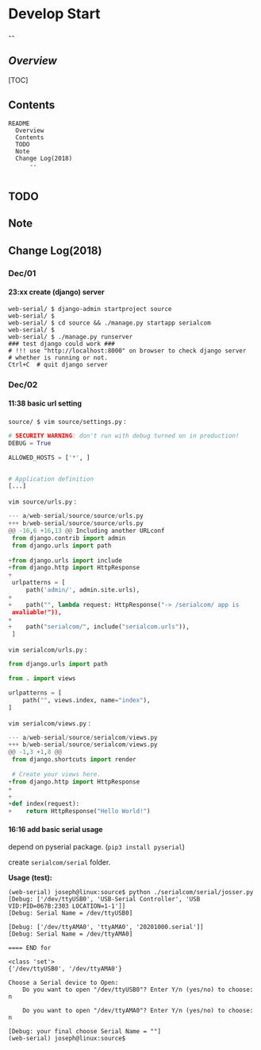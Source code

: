 # Develop Start

  --

## *Overview*

[TOC]

## Contents

  ```
README
    Overview
    Contents
    TODO
    Note
    Change Log(2018)
        --
        
  ```



## TODO



## Note



## Change Log(2018)

### Dec/01


#### 23:xx create (django) server

```shell
web-serial/ $ django-admin startproject source
web-serial/ $ 
web-serial/ $ cd source && ./manage.py startapp serialcom
web-serial/ $ 
web-serial/ $ ./manage.py runserver
### test django could work ###
# !!! use "http://localhost:8000" on browser to check django server
# whether is running or not.
Ctrl+C  # quit django server
```



### Dec/02

#### 11:38 basic url setting

`source/ $ vim source/settings.py` :

```python
# SECURITY WARNING: don't run with debug turned on in production!
DEBUG = True

ALLOWED_HOSTS = ['*', ]


# Application definition
[...]
```

`vim source/urls.py` :

```python
--- a/web-serial/source/source/urls.py
+++ b/web-serial/source/source/urls.py
@@ -16,6 +16,13 @@ Including another URLconf
 from django.contrib import admin
 from django.urls import path
 
+from django.urls import include
+from django.http import HttpResponse
+
 urlpatterns = [
     path('admin/', admin.site.urls),
+
+    path("", lambda request: HttpResponse("-> /serialcom/ app is
 avaliable!")),
+
+    path("serialcom/", include("serialcom.urls")),
 ]
```

`vim serialcom/urls.py` :

```python
from django.urls import path

from . import views

urlpatterns = [
    path("", views.index, name="index"),
]
```

`vim serialcom/views.py` :

```python
--- a/web-serial/source/serialcom/views.py
+++ b/web-serial/source/serialcom/views.py
@@ -1,3 +1,8 @@
 from django.shortcuts import render
 
 # Create your views here.
+from django.http import HttpResponse
+
+
+def index(request):
+    return HttpResponse("Hello World!")
```



#### 16:16 add basic serial usage

depend on pyserial package. (`pip3 install pyserial`)

create `serialcom/serial` folder.

**Usage (test):**

```shell
(web-serial) joseph@linux:source$ python ./serialcom/serial/josser.py 
[Debug: ['/dev/ttyUSB0', 'USB-Serial Controller', 'USB VID:PID=067B:2303 LOCATION=1-1']]
[Debug: Serial Name = /dev/ttyUSB0]

[Debug: ['/dev/ttyAMA0', 'ttyAMA0', '20201000.serial']]
[Debug: Serial Name = /dev/ttyAMA0]

==== END for

<class 'set'>
{'/dev/ttyUSB0', '/dev/ttyAMA0'}

Choose a Serial device to Open:
	Do you want to open "/dev/ttyUSB0"? Enter Y/n (yes/no) to choose: n

	Do you want to open "/dev/ttyAMA0"? Enter Y/n (yes/no) to choose: n

[Debug: your final choose Serial Name = ""]
(web-serial) joseph@linux:source$
```



